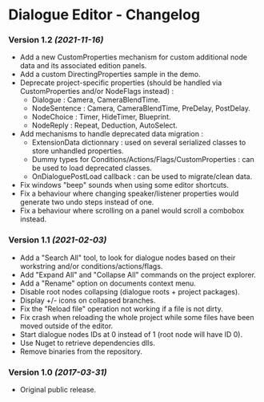 # Dialogue Editor - Changelog

### Version 1.2 _(2021-11-16)_

- Add a new CustomProperties mechanism for custom additional node data and its associated edition panels.
- Add a custom DirectingProperties sample in the demo.
- Deprecate project-specific properties  (should be handled via CustomProperties and/or NodeFlags instead) :
  - Dialogue : Camera, CameraBlendTime.
  - NodeSentence : Camera, CameraBlendTime, PreDelay, PostDelay.
  - NodeChoice : Timer, HideTimer, Blueprint.
  - NodeReply : Repeat, Deduction, AutoSelect.
- Add mechanisms to handle deprecated data migration :
  - ExtensionData dictionnary : used on several serialized classes to store unhandled properties.
  - Dummy types for Conditions/Actions/Flags/CustomProperties : can be used to load deprecated classes.
  - OnDialoguePostLoad callback : can be used to migrate/clean data.
- Fix windows "beep" sounds when using some editor shortcuts.
- Fix a behaviour where changing speaker/listener properties would generate two undo steps instead of one.
- Fix a behaviour where scrolling on a panel would scroll a combobox instead.

### Version 1.1 _(2021-02-03)_

- Add a "Search All" tool, to look for dialogue nodes based on their workstring and/or conditions/actions/flags.
- Add "Expand All" and "Collapse All" commands on the project explorer.
- Add a "Rename" option on documents context menu.
- Disable root nodes collapsing (dialogue roots + project packages).
- Display +/- icons on collapsed branches.
- Fix the "Reload file" operation not working if a file is not dirty.
- Fix crash when reloading the whole project while some files have been moved outside of the editor.
- Start dialogue nodes IDs at 0 instead of 1 (root node will have ID 0).
- Use Nuget to retrieve dependencies dlls.
- Remove binaries from the repository.

### Version 1.0 _(2017-03-31)_

- Original public release.
